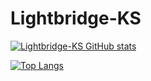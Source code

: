 # Lightbridge-KS


<!-- Github Stats by "https://github.com/anuraghazra/github-readme-stats" -->


<!-- GitHub Stats Card: Start -->
[![Lightbridge-KS GitHub stats](https://github-readme-stats.vercel.app/api?username=Lightbridge-KS&show_icons=true&theme=radical)](https://github.com/Lightbridge-KS/github-readme-stats)
<!-- GitHub Stats Card: End -->

<!-- Github Top Languages Card: Start -->
[![Top Langs](https://github-readme-stats.vercel.app/api/top-langs/?username=Lightbridge-KS&hide=html)](https://github.com/Lightbridge-KS/github-readme-stats)
<!-- Github Top Languages Card: End -->